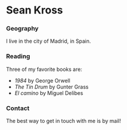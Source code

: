 # Sean Kross
### Geography
I live in the city of Madrid, in Spain.
### Reading
Three of my favorite books are:
- *1984* by George Orwell 
- *The Tin Drum* by Gunter Grass 
- *El camino* by Miguel Delibes 
### Contact
The best way to get in touch with me is by mail!
